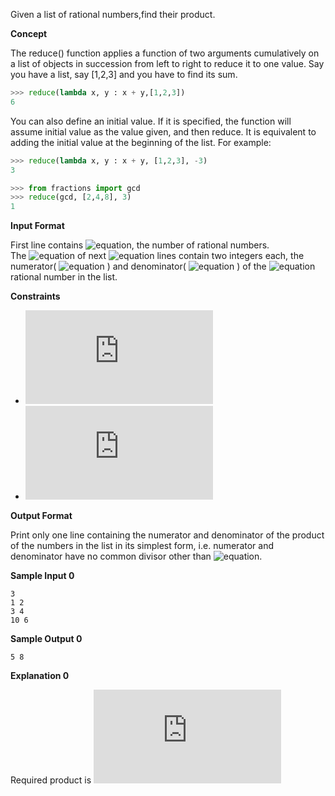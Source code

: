 Given a list of rational numbers,find their product.

__Concept__

The reduce() function applies a function of two arguments cumulatively on a list of objects in succession from left to right to reduce it to one value. Say you have a list, say [1,2,3] and you have to find its sum.
```python
>>> reduce(lambda x, y : x + y,[1,2,3])
6
```
You can also define an initial value. If it is specified, the function will assume initial value as the value given, and then reduce. It is equivalent to adding the initial value at the beginning of the list. For example:
```python
>>> reduce(lambda x, y : x + y, [1,2,3], -3)
3

>>> from fractions import gcd
>>> reduce(gcd, [2,4,8], 3)
1
```
__Input Format__

First line contains ![equation](http://latex.codecogs.com/svg.latex?\inline&space;n), the number of rational numbers. <br>
The ![equation](http://latex.codecogs.com/svg.latex?\inline&space;i^{th}) of next ![equation](http://latex.codecogs.com/svg.latex?\inline&space;n) lines contain two integers each, the numerator( ![equation](http://latex.codecogs.com/svg.latex?\inline&space;N_i) ) and denominator( ![equation](http://latex.codecogs.com/svg.latex?\inline&space;D_i) ) of the ![equation](http://latex.codecogs.com/svg.latex?\inline&space;i^{th}) rational number in the list.

__Constraints__
* ![equation](https://latex.codecogs.com/svg.latex?%5Cinline%200%20%5Cleq%20n%20%5Cleq%20100)
* ![equation](https://latex.codecogs.com/svg.latex?%5Cinline%200%20%5Cleq%20N_i%2C%20D_i%20%5Cleq%2010%5E9)

__Output Format__

Print only one line containing the numerator and denominator of the product of the numbers in the list in its simplest form, i.e. numerator and denominator have no common divisor other than ![equation](http://latex.codecogs.com/svg.latex?\inline&space;1).

__Sample Input 0__
```commandline
3
1 2
3 4
10 6
```
__Sample Output 0__
```commandline
5 8
```
__Explanation 0__

Required product is ![equation](https://latex.codecogs.com/svg.latex?%5Cinline%20%5Cfrac%7B1%7D%7B2%7D%5Cfrac%7B3%7D%7B4%7D%5Cfrac%7B10%7D%7B6%7D%20%3D%20%5Cfrac%7B5%7D%7B8%7D)